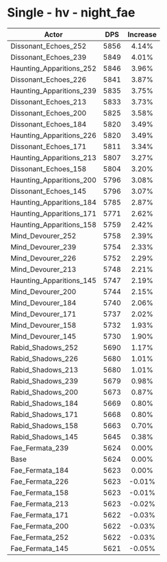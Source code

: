 # Single - hv - night_fae
| Actor | DPS | Increase |
|---|:---:|:---:|
|Dissonant_Echoes_252|5856|4.14%|
|Dissonant_Echoes_239|5849|4.01%|
|Haunting_Apparitions_252|5846|3.96%|
|Dissonant_Echoes_226|5841|3.87%|
|Haunting_Apparitions_239|5835|3.75%|
|Dissonant_Echoes_213|5833|3.73%|
|Dissonant_Echoes_200|5825|3.58%|
|Dissonant_Echoes_184|5820|3.49%|
|Haunting_Apparitions_226|5820|3.49%|
|Dissonant_Echoes_171|5811|3.34%|
|Haunting_Apparitions_213|5807|3.27%|
|Dissonant_Echoes_158|5804|3.20%|
|Haunting_Apparitions_200|5796|3.08%|
|Dissonant_Echoes_145|5796|3.07%|
|Haunting_Apparitions_184|5785|2.87%|
|Haunting_Apparitions_171|5771|2.62%|
|Haunting_Apparitions_158|5759|2.42%|
|Mind_Devourer_252|5758|2.39%|
|Mind_Devourer_239|5754|2.33%|
|Mind_Devourer_226|5752|2.29%|
|Mind_Devourer_213|5748|2.21%|
|Haunting_Apparitions_145|5747|2.19%|
|Mind_Devourer_200|5744|2.15%|
|Mind_Devourer_184|5740|2.06%|
|Mind_Devourer_171|5737|2.02%|
|Mind_Devourer_158|5732|1.93%|
|Mind_Devourer_145|5730|1.90%|
|Rabid_Shadows_252|5690|1.17%|
|Rabid_Shadows_226|5680|1.01%|
|Rabid_Shadows_213|5680|1.01%|
|Rabid_Shadows_239|5679|0.98%|
|Rabid_Shadows_200|5673|0.87%|
|Rabid_Shadows_184|5669|0.80%|
|Rabid_Shadows_171|5668|0.80%|
|Rabid_Shadows_158|5663|0.70%|
|Rabid_Shadows_145|5645|0.38%|
|Fae_Fermata_239|5624|0.00%|
|Base|5624|0.00%|
|Fae_Fermata_184|5623|0.00%|
|Fae_Fermata_226|5623|-0.01%|
|Fae_Fermata_158|5623|-0.01%|
|Fae_Fermata_213|5623|-0.02%|
|Fae_Fermata_171|5622|-0.03%|
|Fae_Fermata_200|5622|-0.03%|
|Fae_Fermata_252|5622|-0.03%|
|Fae_Fermata_145|5621|-0.05%|
